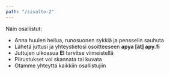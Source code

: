 ```yaml
---
path: "/sisalto-2"
---
```

<div class="avystykset-instructions">
Näin osallistut:

- Anna huulen heilua, runosuonen sykkiä ja pensselin sauhuta
- Lähetä juttusi ja yhteystietosi osoitteeseen **apya [ät] apy.fi**
- Juttujen ulkoasua **EI** tarvitse viimeistellä
- Piirustukset voi skannata tai kuvata
- Otamme yhteyttä kaikkiin osallistujiin

</div>

